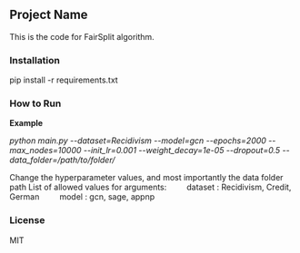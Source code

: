 ## Project Name

This is the code for FairSplit algorithm. 


### Installation

pip install -r requirements.txt


### How to Run

**Example**

*python main.py --dataset=Recidivism --model=gcn --epochs=2000 --max_nodes=10000 --init_lr=0.001 --weight_decay=1e-05 --dropout=0.5 --data_folder=/path/to/folder/*


Change the hyperparameter values, and most importantly the data folder path
List of allowed values for arguments:
&nbsp; &nbsp; &nbsp; &nbsp; dataset :  Recidivism, Credit, German
&nbsp; &nbsp; &nbsp; &nbsp; model   :  gcn, sage, appnp
&nbsp; 

### License

MIT
	
